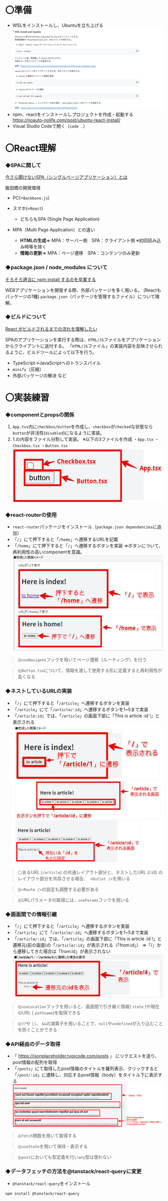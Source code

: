 # 〇準備

- WSLをインストールし、Ubuntuを立ち上げる
  ![alt text](images/image.png)
- npm、reactをインストールしプロジェクトを作成・起動する\
  https://noauto-nolife.com/post/ubuntu-react-install/
- Visual Studio Codeで開く（`code .`）

# 〇React理解

### ◆SPAに関して

[今さら聞けないSPA（シングルページアプリケーション）とは](https://qiita.com/shinkai_/items/79e539b614ac52e48ca4)

飯田橋の開発環境

- PC(=`Backbone.js`)
- スマホ(=`React`)

  - どちらもSPA (Single Page Application)

- MPA（Multi Page Application）との違い
  - **HTMLの生成**⇒ MPA：サーバー側　SPA：クライアント側 ※初回読み込み時等を除く
  - **情報の更新**⇒ MPA：ページ遷移　SPA：コンテンツのみ更新

### ◆package.json / node_modules について

[そろそろ適当に npm install するのを卒業する](https://qiita.com/sugurutakahashi12345/items/3cc49926faeaf25d3051)

WEBアプリケーションを開発する際、外部パッケージを多く用いる。 (Reactもパッケージの1種)
`package.json`（パッケージを管理するファイル）について理解。

### ◆ビルドについて

[React がビルドされるまでの流れを理解したい](https://zenn.dev/aidemy/articles/355aff43e45c34)

SPAのアプリケーションを実行する際は、`HTML/JS`ファイルをアプリケーションからクライアントに送付する。
「`HTML/JS`ファイル」の実装内容を反映させられるように、ビルドツールによって以下を行う。

- TypeScript→JavaScriptへのトランスパイル
- `minify`（圧縮）
- 外部パッケージの解決 など

# 〇実装練習

### ◆componentとpropsの関係

1. `App.tsx`内に`checkbox/button`を作成し、`checkbox`が`checked`な状態なら`button`が非活性(`disabled`)になるように実装。
2. 1.の内容をファイル分割して実装。
   ※以下の3ファイルを作成
   ・`App.tsx`
   ・`Checkbox.tsx`
   ・`Button.tsx`
   ![alt text](images/image-4.png)

### ◆react-routerの使用

- `react-router`パッケージをインストール（`package.json dependencies`に追加）
- 「`/`」にて押下すると「`/home`」へ遷移するURLを記載
- 「`/home`」にて押下すると「`/`」へ遷移するボタンを実装
  ⇒ボタンについて、再利用性の高いcomponentを意識。
  ![alt text](images/image-3.png)

> ◎`useNavigate`フックを用いてページ遷移（ルーティング）を行う

> ◎`Botton.tsx`について、情報を渡して使用する形に定義すると再利用性が高くなる

### ◆ネストしているURLの実装

- 「`/`」にて押下すると「`/article`」へ遷移するボタンを実装
- 「`/article`」にて「`/article/:id`」へ遷移するボタンを1~5まで実装
- 「`/article:id`」では、「`/article`」の画面下部に「This is article :id !」と表示される
  ![alt text](images/image-2.png)

> ◎あるURL (`/article`) の共通レイアウト部分と、ネストしたURL (/:id) のレイアウト部分を共存させる場合、` <Outlet />`を用いる

> ◎`<Route />`の設定も調整する必要がある

> ◎URLパラメータの取得には、`useParams`フックを用いる

### ◆画面間での情報引継

- 「`/`」にて押下すると「`/article`」へ遷移するボタンを実装
- 「`/article`」にて「`/article/:id`」へ遷移するボタンを1~5まで実装
- 「`/article/:id`」では、「`/article`」の画面下部に「This is article :id !」と遷移元(前の画面)の「`/article/:id`」が表示される（「from:id」）
  ⇒「/」から遷移してきた場合は「from:id」が表示されない
  ![alt text](images/image-5.png)

> ◎`useLocation`フックを用いると、画面間で引き継ぐ情報( `state` )や現在のURL ( `pathname`)を取得できる

> ◎`??`や `||`、 `&&`の演算子を用いることで、`null`や`undefined`が入り込むことを防ぐことができる

### ◆API経由のデータ取得

- 「 https://jsonplaceholder.typicode.com/posts 」 にリクエストを送り、post情報の配列を取得
- 「`/posts`」にて取得したpost情報のタイトルを羅列表示、クリックすると「`/post/:id`」に遷移し、対応するpost情報（body）をタイトル下に表示する
  ![alt text](images/image-6.png)

> ◎`fetch`関数を用いて取得する

> ◎`useState`を用いて保持・表示する

> ◎`post`においても型定義を行い`any`型は使わない

### ◆データフェッチの方法を@tanstack/react-queryに変更

- `@tanstack/react-query`をインストール

```bash
npm install @tanstack/react-query
```
